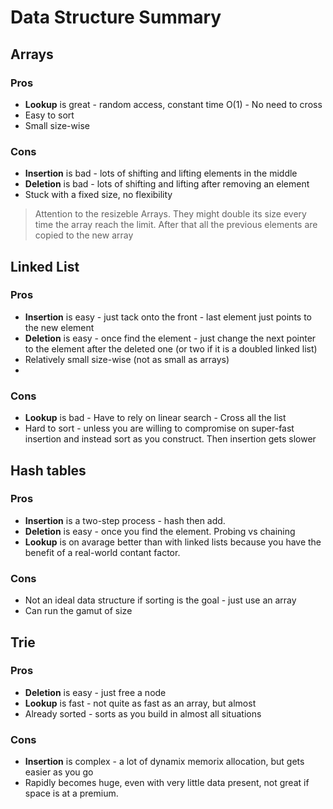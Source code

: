 # Data Structure Summary

## Arrays

### Pros

* **Lookup** is great - random access, constant time O(1) - No need to cross
* Easy to sort
* Small size-wise

### Cons

* **Insertion** is bad - lots of shifting and lifting elements in the middle
* **Deletion** is bad - lots of shifting and lifting after removing an element
* Stuck with a fixed size, no flexibility

> Attention to the resizeble Arrays. They might double its size every time
> the array reach the limit. After that all the previous elements are copied to 
> the new array

## Linked List

### Pros

* **Insertion** is easy - just tack onto the front - last element just points to the new element
* **Deletion** is easy - once find the element - just change the next pointer to the element after the deleted one (or two if it is a doubled linked list)
* Relatively small size-wise (not as small as arrays)
* 
### Cons

* **Lookup** is bad - Have to rely on linear search - Cross all the list
* Hard to sort - unless you are willing to compromise on super-fast insertion and instead sort as you construct. Then insertion gets slower

## Hash tables

### Pros
* **Insertion** is a two-step process - hash then add.
* **Deletion** is easy - once you find the element. Probing vs chaining
* **Lookup** is on avarage better than with linked lists because you have the benefit of a real-world contant factor.

### Cons
* Not an ideal data structure if sorting is the goal - just use an array
* Can run the gamut of size

## Trie

### Pros
* **Deletion** is easy - just free a node
* **Lookup** is fast - not quite as fast as an array, but almost
* Already sorted - sorts as you build in almost all situations
  
### Cons  
* **Insertion** is complex - a lot of dynamix memorix allocation, but gets easier as you go
* Rapidly becomes huge, even with very little data present, not great if space is at a premium.